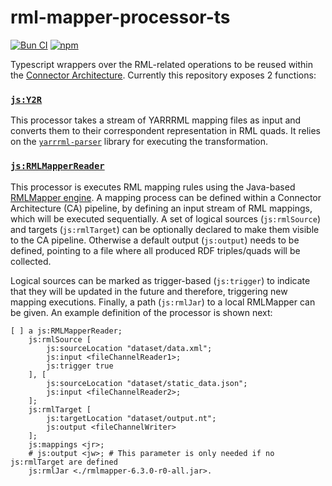 # rml-mapper-processor-ts

[![Bun CI](https://github.com/julianrojas87/rml-mapper-processor-ts/actions/workflows/build-test.yml/badge.svg)](https://github.com/julianrojas87/rml-mapper-processor-ts/actions/workflows/build-test.yml) [![npm](https://img.shields.io/npm/v/rml-mapper-processor-ts.svg?style=popout)](https://npmjs.com/package/rml-mapper-processor-ts)

Typescript wrappers over the RML-related operations to be reused within the [Connector Architecture](hhttps://the-connector-architecture.github.io/site/docs/1_Home). Currently this repository exposes 2 functions:

### [`js:Y2R`](https://github.com/julianrojas87/rml-mapper-processor-ts/blob/main/processors.ttl#L9)

This processor takes a stream of YARRRML mapping files as input and converts them to their correspondent representation in RML quads. It relies on the [`yarrrml-parser`](https://github.com/RMLio/yarrrml-parser) library for executing the transformation.

### [`js:RMLMapperReader`](https://github.com/julianrojas87/rml-mapper-processor-ts/blob/main/processors.ttl#L44)

This processor is executes RML mapping rules using the Java-based [RMLMapper engine](https://github.com/RMLio/rmlmapper-java). A mapping process can be defined within a Connector Architecture (CA) pipeline, by defining an input stream of RML mappings, which will be executed sequentially. A set of logical sources (`js:rmlSource`) and targets (`js:rmlTarget`) can be optionally declared to make them visible to the CA pipeline. Otherwise a default output (`js:output`) needs to be defined, pointing to a file where all produced RDF triples/quads will be collected.

Logical sources can be marked as trigger-based (`js:trigger`) to indicate that they will be updated in the future and therefore, triggering new mapping executions. Finally, a path (`js:rmlJar`) to a local RMLMapper can be given. An example definition of the processor is shown next:

```turtle
[ ] a js:RMLMapperReader; 
    js:rmlSource [
        js:sourceLocation "dataset/data.xml";
        js:input <fileChannelReader1>;
        js:trigger true
    ], [
        js:sourceLocation "dataset/static_data.json";
        js:input <fileChannelReader2>;
    ];
    js:rmlTarget [
        js:targetLocation "dataset/output.nt";
        js:output <fileChannelWriter>
    ];
    js:mappings <jr>;
    # js:output <jw>; # This parameter is only needed if no js:rmlTarget are defined
    js:rmlJar <./rmlmapper-6.3.0-r0-all.jar>.
```
